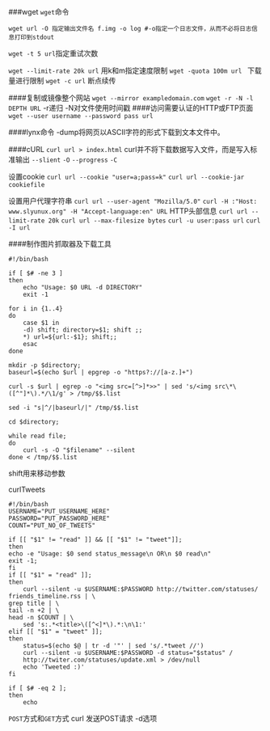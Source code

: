 ###wget
`wget`命令
```
wget url -O 指定输出文件名 f.img -o log #-o指定一个日志文件，从而不必将日志信息打印到stdout
```
`wget -t 5 url`指定重试次数

`wget --limit-rate 20k url` 用k和m指定速度限制
`wget -quota 100m url ` 下载量进行限制
`wget -c url` 断点续传

####复制或镜像整个网站
`wget --mirror exampledomain.com`
`wget -r -N -l DEPTH URL` -r递归 -N对文件使用时间戳
####访问需要认证的HTTP或FTP页面
`wget --user username --password pass url`

####lynx命令
-dump将网页以ASCII字符的形式下载到文本文件中。

####cURL
`curl url > index.html` curl并不将下载数据写入文件，而是写入标准输出
`--slient`
`-O`
`--progress`
`-C`

设置cookie
`curl url --cookie "user=a;pass=k"`
`curl url --cookie-jar cookiefile`

设置用户代理字符串
`curl url --user-agent "Mozilla/5.0"`
`curl -H :"Host: www.slyunux.org" -H "Accept-language:en" URL`  HTTP头部信息
`curl url --limit-rate 20k`
`curl url --max-filesize bytes`
`curl -u user:pass url`
`curl -I url`

####制作图片抓取器及下载工具
```
#!/bin/bash

if [ $# -ne 3 ]
then
	echo "Usage: $0 URL -d DIRECTORY"
	exit -1

for i in {1..4}
do
	case $1 in
	-d) shift; directory=$1; shift ;;
	*) url=${url:-$1}; shift;;
	esac
done

mkdir -p $directory;
baseurl=$(echo $url | epgrep -o "https?://[a-z.]+")

curl -s $url | egrep -o "<img src=[^>]*>>" | sed 's/<img src\*\([^"]*\).*/\1/g' > /tmp/$$.list

sed -i "s|^/|baseurl/|" /tmp/$$.list

cd $directory;

while read file;
do
	curl -s -O "$filename" --silent
done < /tmp/$$.list
```
shift用来移动参数

curlTweets
```
#!/bin/bash
USERNAME="PUT_USERNAME_HERE"
PASSWORD="PUT_PASSWORD_HERE"
COUNT="PUT_NO_OF_TWEETS"

if [[ "$1" != "read" ]] && [[ "$1" != "tweet"]];
then
echo -e "Usage: $0 send status_message\n OR\n $0 read\n"
exit -1;
fi
if [[ "$1" = "read" ]];
then
	curl --silent -u $USERNAME:$PASSWORD http://twitter.com/statuses/
friends_timeline.rss | \
grep title | \
tail -n +2 | \
head -n $COUNT | \
	sed 's:.*<title>\([^<]*\).*:\n\1:'
elif [[ "$1" = "tweet" ]];
then 
	status=$(echo $@ | tr -d '"' | sed 's/.*tweet //')
	curl --silent -u $USERNAME:$PASSWORD -d status="$status" /
	http://twiter.com/statuses/update.xml > /dev/null
	echo 'Tweeted :)'
fi

if [ $# -eq 2 ];
then 
	echo
```

`POST`方式和`GET`方式
curl 发送POST请求 -d选项


